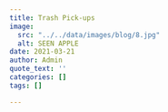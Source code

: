```yaml
---
title: Trash Pick-ups
image:
  src: "../../data/images/blog/8.jpg"
  alt: SEEN APPLE
date: 2021-03-21
author: Admin
quote_text: ''
categories: []
tags: []

---
```

